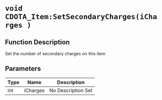 # `void CDOTA_Item:SetSecondaryCharges(iCharges )`
## Function Description
Set the number of secondary charges on this item
## Parameters
Type|Name|Description
--|--|--
int|iCharges|No Description Set

